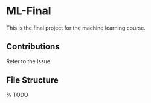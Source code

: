 # ML-Final

This is the final project for the machine learning course.

## Contributions

Refer to the Issue.

## File Structure

% TODO
